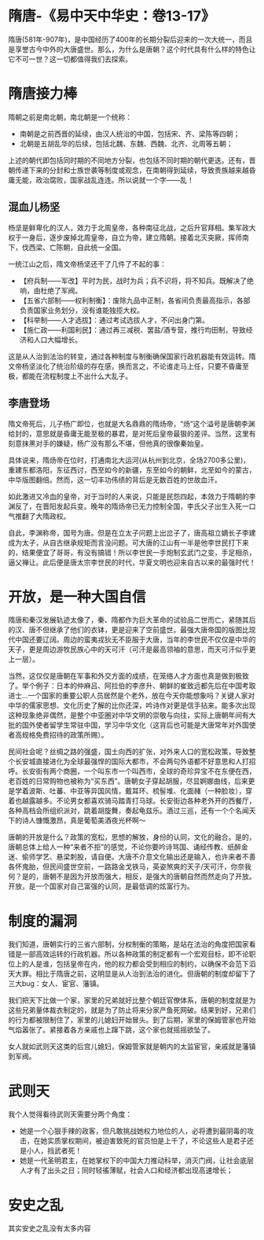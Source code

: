 # 隋唐-《易中天中华史：卷13-17》
隋唐(581年-907年)，是中国经历了400年的长期分裂后迎来的一次大统一，而且是享誉古今中外的大唐盛世。那么，为什么是唐朝？这个时代具有什么样的特色让它不可一世？这一切都值得我们去探索。

# 隋唐接力棒

隋朝之前是南北朝，南北朝是一个统称：
- 南朝是之前西晋的延续，由汉人统治的中国，包括宋、齐、梁陈等四朝；
- 北朝是五胡乱华的后续，包括北魏、东魏、西魏、北齐、北周等五朝；

上述的朝代即包括同时期的不同地方分裂，也包括不同时期的朝代更迭。还有，晋朝传递下来的分封和士族世袭等制度或观念，在南朝得到延续，导致贵族越来越昏庸无能，政治腐败，国家战乱连连。所以说就一个字——乱！

## 混血儿杨坚

杨坚是鲜卑化的汉人，效力于北周皇帝，各种南征北战，之后升官拜相。集军政大权于一身后，逐步废掉北周皇帝，自立为帝，建立隋朝。接着北灭突厥，挥师南下，伐西梁、亡陈朝，自此统一全国。

一统江山之后，隋文帝杨坚还干了几件了不起的事：
- 【府兵制——军改】平时为民，战时为兵；兵不识将，将不知兵。既解决了绝响，由杜绝了军阀。
- 【五省六部制——权利制衡】：废除九品中正制，各省间负责最高指示，各部负责国家业务划分，没有谁能独揽大权。
- 【科举制——人才选拔】：通过考试选拔人才，不问出身门第。
- 【施仁政——利国利民】：通过再三减税、罢盐/酒专营，推行均田制，导致经济和人口大幅增长。

这是从人治到法治的转变，通过各种制度与制衡确保国家行政机器能有效运转。隋文帝杨坚淡化了统治阶级的存在感，换而言之，不论谁走马上任，只要不昏庸至极，都能在流程制度上不出什么大乱子。


## 李唐登场

隋文帝死后，儿子杨广即位，也就是大名鼎鼎的隋炀帝，“炀”这个溢号是唐朝李渊给封的，意思就是昏庸无能至极的暴君，是对死后皇帝最狠的差评。当然，这里有刻意抹黑对手的嫌疑，杨广没有那么不堪，但他真的很像秦始皇。

具体说来，隋炀帝在位时，打通南北大运河(从杭州到北京，全场2700多公里)，重建东都洛阳，东征西讨，西至如今的新疆，东至如今的朝鲜，北至如今的蒙古，中华版图翻倍。然而，这一切丰功伟绩的背后是无数百姓的世故血汗。

如此激进又冷血的皇帝，对于当时的人来说，只能是民怨四起，本效力于隋朝的李渊反了，在晋阳发起兵变。晚年的隋炀帝已无力控制全国，李氏父子出生入死一口气推翻了大隋政权。

自此，李渊称帝，国号为唐。但是在立太子问题上出岔子了，唐高祖立嫡长子李建成为太子，从自古继承规矩而言没问题。可大唐的江山有一半是他李世民打下来的，结果便宜了哥哥，有没有搞错！所以李世民一手炮制玄武门之变，手足相杀，逼父禅让。此后便是唐太宗李世民的时代，华夏文明也迎来自古以来的最强时代！


# 开放，是一种大国自信

隋唐和秦汉发展轨迹太像了，秦、隋都作为巨大革命的试验品二世而亡，紧随其后的汉、唐不但继承了他们的衣钵，更是迎来了空前盛世。最强大唐帝国的版图比现代中国还要辽阔。周边的蛮夷戎狄无不臣服于大唐，当年的李世民不仅仅是中华的天子，更是周边游牧民族心中的天可汗（可汗是最高领袖的意思，而天可汗似乎更上一层）。

当然，这仅仅是唐朝在军事和外交方面的成绩，在笼络人才方面也真是做到极致了。举个例子：日本的仲麻吕、阿拉伯的李彦升、朝鲜的崔致远都先后在中国考取进士…一个国家的重要公职人员居然是个老外，放在今天你能想象吗？关键人家对中华的儒家思想、文化历史了解的比你还深，吟诗作对更是信手拈来。能多次出现这种现象绝非偶然，是整个中亚圈对中华文明的崇敬与向往，实际上唐朝年间有大批的国外使者留学生常驻中国，学习中华文化（这背后也可能是大唐常年对外国使者高规格免费招待的政策所赐）。

民间社会呢？丝绸之路的强盛，国土向西的扩张，对外来人口的宽松政策，导致整个长安城直接进化为全球最强悍的国际大都市，不会两句外语都不好意思和人打招呼。长安街有两个商圈，一个叫东市一个叫西市，全球的奇珍异宝不在东便在西，老百姓的日常购物也被称为“买东西”。唐朝女子穿起胡服，尽显婀娜曲线，后来更是学着波斯、吐蕃、中亚等异国风情，戴耳环、梳髻堆、化面赭（一种脸妆），穿着也越露越多。不论男女都喜欢骑马踏青打马球。长安街边各种老外开的西餐厅，各种高档会所组织派对，跳着胡旋舞，奏起龟兹乐。酒过三巡，还有一个个名闻天下的诗人慷慨激昂，真是葡萄美酒夜光杯啊～

唐朝的开放是什么？政策的宽松，思想的解放，身份的认同，文化的融合。是的，唐朝总体上给人一种“来者不拒”的感觉，不论你要吟诗骂国、诵经传教、纸醉金迷、偷师学艺、悬梁刺股，请自便。大唐不介意文化输出还是输入，也许来者不善各怀鬼胎，但民间盛世空前，一路路金戈铁马，英姿煞爽的天子/天可汗，你奈我何？是的，唐朝不是因为开放而强大，相反，是强大的唐朝自然而然走向了开放。开放，是一个国家对自己富强的认同，是最低调的炫富行为。

# 制度的漏洞

我们知道，唐朝实行的三省六部制，分权制衡的策略，是站在法治的角度把国家看错是一部高效运转的行政机器。所以各种政策的制定都有一个宏观目标，即不论职位上的人是谁，包括皇帝在内，他的权力都会受到相应的制约，以确保不会范下滔天大罪。相比于隋唐之前，这明显是从人治到法治的进化。但唐朝的制度却留下了三大bug：女人、宦官、藩镇。

我们把天下比做一个家，家里的兄弟就好比整个朝廷官僚体系，唐朝的制度就是为这些兄弟量体裁衣制定的，就是为了防止将来分家产鱼死网破。结果到好，兄弟们的行为都被限制住了，家里的儿媳妇开始冒头。到了后期，家里的保姆管家也开始气焰嚣张了。紧接着各方亲戚也上蹿下跳，这个家也就摇摇欲坠了。

女人就如武则天这类的后宫儿媳妇，保姆管家就是朝内的太监宦官，亲戚就是藩镇到军阀。


# 武则天

我个人觉得看待武则天需要分两个角度：
- 她是一个心狠手辣的政客，但凡敢挑战她权力地位的人，必将遭到最阴毒的攻击，在她实质掌权期间，被迫害致死的官员怕是上千了，不论这些人是君子还是小人，挡武者死！
- 她是一代圣明君主，在她掌权下的中国大力推动科举，消灭门阀，让社会底层人才有了出头之日；同时轻徭薄赋，社会人口和经济都出现高速增长；

# 安史之乱

其实安史之乱没有太多内容